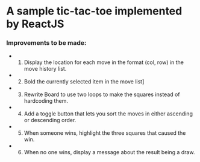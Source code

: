 # A sample tic-tac-toe implemented by ReactJS

### Improvements to be made:
- 1. Display the location for each move in the format (col, row) in the move history list.
- 2. Bold the currently selected item in the move list]
- 3. Rewrite Board to use two loops to make the squares instead of hardcoding them.
- 4. Add a toggle button that lets you sort the moves in either ascending or descending order.
- 5. When someone wins, highlight the three squares that caused the win.
- 6. When no one wins, display a message about the result being a draw.
